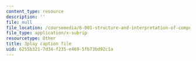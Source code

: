 ```yaml
---
content_type: resource
description: ''
file: null
file_location: /coursemedia/6-001-structure-and-interpretation-of-computer-programs-spring-2005/6255b3217d34f235e4695fb73bd92c1a_JkGKLILLy0I.srt
file_type: application/x-subrip
resourcetype: Other
title: 3play caption file
uid: 6255b321-7d34-f235-e469-5fb73bd92c1a
---
```


